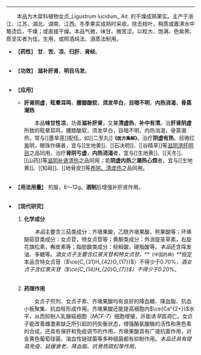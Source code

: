 ---
&emsp;&emsp;本品为木犀科植物女贞_Ligustrum lucidum_ Ait. 的干燥成熟果实。主产于浙江、江苏、湖北、湖南、江西。冬季果实成熟时采收，除去枝叶，稍蒸或置沸水中略烫后，干燥；或直接干燥。本品气微，味甘、微苦涩。以粒大、饱满、色紫黑、质坚实者为佳。生用，或照酒炖法、酒蒸法制用。

- 【**药性**】
	**甘**、**苦**，**凉**。**归肝**、**肾经**。<br></br>

- 【**功效**】
	**滋补肝肾**，**明目乌发**。<br></br>

- 【**应用**】
	* **肝肾阴虚**，**眩晕耳鸣**，**腰膝酸软**，**须发早白**，**目暗不明**，**内热消渴**，**骨蒸潮热**
		
		&emsp;&emsp;本品**味甘性凉**，功善**滋补肝肾**，又兼**清虚热**，**补中有清**。治**肝肾阴虚**所致的眩晕耳鸣，腰膝酸软，须发早白，目暗不明，内热消渴，骨蒸潮热，常与[[墨旱莲]]配伍，如[[二至丸]]**`《医方集解》`**。治疗**阴虚有热**，目微红羞明，眼珠作痛者，宜与[[生地黄]]、[[石决明]]、[[谷精草]]等<ins>滋阴清肝明目</ins>之品同用。治疗**肾阴亏虚**，**内热消渴**者，宜与[[生地黄]]、[[天冬]]、[[山药]]等<ins>滋阴补肾清热</ins>之品同用<dfn>；</dfn>若**阴虚内热**之**潮热心烦**者，宜与[[生地黄]]、[[知母]]、[[地骨皮]]等<ins>养阴、清虚热</ins>之品同用。<br></br>

- 【**用法用量**】
	煎服，6～12g。**酒制**后增强补肝肾作用。<br></br>

- 【**现代研究**】
	1. **化学成分**
		
		&emsp;&emsp;<dfn>本品</dfn>主要含三萜类成分：齐墩果酸，乙酰齐墩果酸，熊果酸等；环烯醚萜苷类成分：女贞苷，特女贞苷等；黄酮类成分：外消旋圣草素，右旋花旗松素，槲皮素等；脂肪酸类成分：棕榈酸，硬脂酸等。<dfn>本品</dfn>还含挥发油、多糖等。<dfn>酒女贞子主要含红景天苷和特女贞苷。</dfn>**`《中国药典》`**规定本品含特女贞苷（$\ce{C_{31}H_{42}O_{17}}$）不得少于0.70%<dfn>，酒女贞子含红景天苷（$\ce{C_{14}H_{20}O_{7}}$）不得少于0.20%</dfn>。<br></br>
	
	2. **药理作用**
		
		&emsp;&emsp;女贞子煎剂、女贞子素、齐墩果酸均有良好的降血糖、降血脂、抗血小板聚集<dfn>、</dfn>抗血栓形成作用。齐墩果酸还能提高细胞内$\ce{Ca^{2+}}$水平，从而抑制人乳腺癌细胞（$MCF$-$7$）细胞增殖，并能诱<dfn>导</dfn>其凋亡。女贞子能改善雌激素缺乏所引起的钙失衡状态，增强酪氨酸酶的活性和黑色素的合成，还具有保肝和免疫调节的作用<dfn>。</dfn>齐墩果酸具有广谱抗菌作用，对金黄色葡萄球菌、溶血性链球菌等多种细菌都有抑制作用。<dfn>本品还具有提高免疫、延缓衰老、降血脂、抗骨质疏松等作用。</dfn>